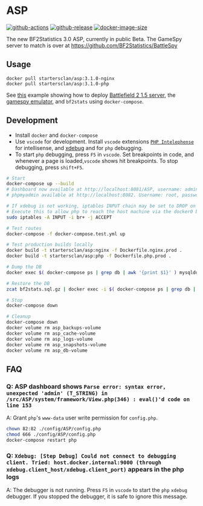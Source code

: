 # ASP

[![github-actions](https://github.com/startersclan/ASP/workflows/ci-master-pr/badge.svg)](https://github.com/startersclan/ASP/actions)
[![github-release](https://img.shields.io/github/v/release/startersclan/ASP?style=flat-square)](https://github.com/startersclan/ASP/releases/)
[![docker-image-size](https://img.shields.io/docker/image-size/startersclan/asp/nginx)](https://hub.docker.com/r/startersclan/asp)

The new BF2Statistics 3.0 ASP, currently in public Beta. The GameSpy server to match is over at https://github.com/BF2Statistics/BattleSpy

## Usage

```
docker pull startersclan/asp:3.1.0-nginx
docker pull startersclan/asp:3.1.0-php
```

See [this](docs/full-bf2-stack-example) example showing how to deploy [Battlefield 2 1.5 server](https://github.com/startersclan/docker-bf2/), the [gamespy emulator](https://github.com/startersclan/PRMasterServer), and `bf2stats` using `docker-compose`.

## Development

- Install `docker` and `docker-compose`
- Use `vscode` for development. Install `vscode` extensions [`PHP Intelephense`](https://marketplace.visualstudio.com/items?itemName=bmewburn.vscode-intelephense-client) for intellisense, and [xdebug](https://marketplace.visualstudio.com/items?itemName=xdebug.php-debug) and for `php` debugging.
- To start `php` debugging, press `F5` in `vscode`. Set breakpoints in code, and whenever a page is loaded,`vscode` shows hit breakpoints. To stop debugging, press `shift+F5`.

```sh
# Start
docker-compose up --build
# Dashboard now available at http://localhost:8081/ASP, username: admin, password admin. See ./config/ASP/config.php config file
# phpmyadmin available at http://localhost:8082. Username: root, password: ascent. See ./config/ASP/config.php config file

# If xdebug is not working, iptables INPUT chain may be set to DROP on the docker bridge.
# Execute this to allow php to reach the host machine via the docker0 bridge
sudo iptables -A INPUT -i br+ -j ACCEPT

# Test routes
docker-compose -f docker-compose.test.yml up

# Test production builds locally
docker build -t startersclan/asp:nginx -f Dockerfile.nginx.prod .
docker build -t startersclan/asp:php -f Dockerfile.php.prod .

# Dump the DB
docker exec $( docker-compose ps | grep db | awk '{print $1}' ) mysqldump -uroot -pascent bf2stats | gzip > bf2stats.sql.gz

# Restore the DB
zcat bf2stats.sql.gz | docker exec -i $( docker-compose ps | grep db | awk '{print $1}' ) mysql -uroot -pascent bf2stats

# Stop
docker-compose down

# Cleanup
docker-compose down
docker volume rm asp_backups-volume
docker volume rm asp_cache-volume
docker volume rm asp_logs-volume
docker volume rm asp_snapshots-volume
docker volume rm asp_db-volume
```

## FAQ

### Q: ASP dashboard shows `Parse error: syntax error, unexpected 'admin' (T_STRING) in /src/ASP/system/framework/View.php(346) : eval()'d code on line 153`

A: Grant `php`'s `www-data` user write permission for `config.php`.

```sh
chown 82:82 ./config/ASP/config.php
chmod 666 ./config/ASP/config.php
docker-compose restart php
```

### Q: `Xdebug: [Step Debug] Could not connect to debugging client. Tried: host.docker.internal:9000 (through xdebug.client_host/xdebug.client_port)` appears in the php logs

A: The debugger is not running. Press `F5` in `vscode` to start the `php` `xdebug` debugger. If you stopped the debugger, it is safe to ignore this message.
